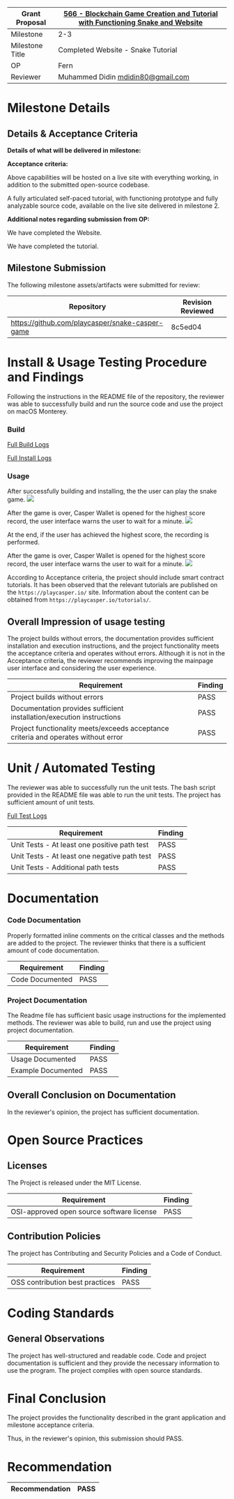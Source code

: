 Grant Proposal | [566 - Blockchain Game Creation and Tutorial with Functioning Snake and Website](https://portal.devxdao.com/public-proposals/566)
------------ | -------------
Milestone | 2-3
Milestone Title | Completed Website - Snake Tutorial
OP | Fern
Reviewer | Muhammed Didin <mdidin80@gmail.com>

# Milestone Details

## Details & Acceptance Criteria

**Details of what will be delivered in milestone:**


**Acceptance criteria:**

Above capabilities will be hosted on a live site with everything working, in addition to the submitted open-source codebase.

A fully articulated self-paced tutorial, with functioning prototype and fully analyzable source code, available on the live site delivered in milestone 2.

**Additional notes regarding submission from OP:**

We have completed the Website.

We have completed the tutorial.

## Milestone Submission

The following milestone assets/artifacts were submitted for review:

Repository | Revision Reviewed
------------ | -------------
https://github.com/playcasper/snake-casper-game | 8c5ed04


# Install & Usage Testing Procedure and Findings

Following the instructions in the README file of the repository, the reviewer was able to successfully build and run the source code and use the project on macOS Monterey.

### Build

[Full Build Logs](assets/build.txt)

[Full Install Logs](assets/install.txt)

### Usage

After successfully building and installing, the the user can play the snake game. 
![](assets/ui_1.png)

After the game is over, Casper Wallet is opened for the highest score record, the user interface warns the user to wait for a minute.
![](assets/ui_2.png)

At the end, if the user has achieved the highest score, the recording is performed.

After the game is over, Casper Wallet is opened for the highest score record, the user interface warns the user to wait for a minute.
![](assets/ui_3.png)

According to Acceptance criteria, the project should include smart contract tutorials. It has been observed that the relevant tutorials are published on the `https://playcasper.io/` site. Information about the content can be obtained from `https://playcasper.io/tutorials/`.


## Overall Impression of usage testing

The project builds without errors, the documentation provides sufficient installation and execution instructions, and the project functionality meets the acceptance criteria and operates without errors. Although it is not in the Acceptance criteria, the reviewer recommends improving the mainpage user interface and considering the user experience.

Requirement | Finding
------------ | -------------
Project builds without errors | PASS 
Documentation provides sufficient installation/execution instructions | PASS
Project functionality meets/exceeds acceptance criteria and operates without error | PASS

# Unit / Automated Testing

The reviewer was able to successfully run the unit tests. The bash script provided in the README file was able to run the unit tests. The project has sufficient amount of unit tests.


[Full Test Logs](assets/test.txt)

Requirement | Finding
------------ | -------------
Unit Tests - At least one positive path test | PASS
Unit Tests - At least one negative path test | PASS
Unit Tests - Additional path tests | PASS

# Documentation

### Code Documentation

Properly formatted inline comments on the critical classes and the methods are added to the project. The reviewer thinks that there is a sufficient amount of code documentation.

Requirement | Finding
------------ | -------------
Code Documented | PASS

### Project Documentation

The Readme file has sufficient basic usage instructions for the implemented methods. The reviewer was able to build, run and use the project using project documentation.


Requirement | Finding
------------ | -------------
Usage Documented | PASS 
Example Documented | PASS

## Overall Conclusion on Documentation

In the reviewer's opinion, the project has sufficient documentation. 

# Open Source Practices

## Licenses

The Project is released under the MIT License.

Requirement | Finding
------------ | -------------
OSI-approved open source software license | PASS

## Contribution Policies

The project has Contributing and Security Policies and a Code of Conduct.

Requirement | Finding
------------ | -------------
OSS contribution best practices | PASS

# Coding Standards

## General Observations

The project has well-structured and readable code. Code and project documentation is sufficient and they provide the necessary information to use the program. The project complies with open source standards.

# Final Conclusion

The project provides the functionality described in the grant application and milestone acceptance criteria. 

Thus, in the reviewer's opinion, this submission should PASS.

# Recommendation

Recommendation | PASS
------------ | -------------

